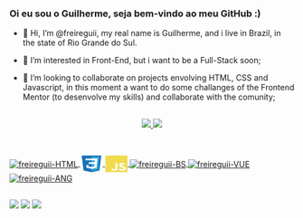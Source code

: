 ### Oi eu sou o Guilherme, seja bem-vindo ao meu GitHub :)

- 👋 Hi, I’m @freireguii, my real name is Guilherme, and i live in Brazil, in the state of Rio Grande do Sul.
- 👀 I’m interested in Front-End, but i want to be a Full-Stack soon;
- 💞️ I’m looking to collaborate on projects envolving HTML, CSS and Javascript, in this moment a want to do some challanges of the Frontend Mentor (to desenvolve my skills) and collaborate with the comunity;

  ##


<div align="center">
  <a href="https://github.com/freireguii">
  <img height="150em" src="https://github-readme-stats.vercel.app/api?username=freireguii&show_icons=true&theme=tokyonight&include_all_commits=true&count_private=true"/>
  <img height="150em" src="https://github-readme-stats.vercel.app/api/top-langs/?username=freireguii&layout=compact&langs_count=7&theme=tokyonight"/>
  </div>

  ##
  
  <div style="display: inline_block"><br>
  <img align="center" alt="freireguii-HTML" height="30" width="40" src="https://cdn.jsdelivr.net/gh/devicons/devicon/icons/html5/html5-original.svg">
  <img align="center" alt="freireguii-CSS" height="30" width="40" src="https://raw.githubusercontent.com/devicons/devicon/master/icons/css3/css3-original.svg">
  <img align="center" alt="freireguii-Js" height="30" width="40" src="https://raw.githubusercontent.com/devicons/devicon/master/icons/javascript/javascript-plain.svg">
  <!-- align="center" alt="freireguii-Ts" height="30" width="40" src="https://raw.githubusercontent.com/devicons/devicon/master/icons/typescript/typescript-plain.svg">
  <img align="center" alt="freireguii-React" height="30" width="40" src="https://raw.githubusercontent.com/devicons/devicon/master/icons/react/react-original.svg">
  <img align="center" alt="freireguii-WP" height="30" width="40" src="https://cdn.jsdelivr.net/gh/devicons/devicon/icons/wordpress/wordpress-plain.svg"> --->
  <img align="center" alt="freireguii-BS" height="30" widht="40" src="https://cdn.jsdelivr.net/gh/devicons/devicon/icons/bootstrap/bootstrap-plain.svg">    
  <img align="center" alt="freireguii-VUE" height="30" widht="40" src="https://cdn.jsdelivr.net/gh/devicons/devicon/icons/vuejs/vuejs-original.svg">    
  <img align="center" alt="freireguii-ANG" height="30" widht="40" src="https://cdn.jsdelivr.net/gh/devicons/devicon/icons/angularjs/angularjs-plain.svg">      
</div>
  
  ##
  
  <div> 
  
  <a href="https://instagram.com/freireguii" target="_blank"><img src="https://img.shields.io/badge/-Instagram-%23E4405F?style=for-the-badge&logo=instagram&logoColor=white" target="_blank"></a>
 	<a href = "mailto:freire35000@gmail.com"><img src="https://img.shields.io/badge/-Gmail-%23333?style=for-the-badge&logo=gmail&logoColor=white" target="_blank"></a>
  <a href="https://www.linkedin.com/in/guilherme-freire-aa386a1b3/" target="_blank"><img src="https://img.shields.io/badge/-LinkedIn-%230077B5?style=for-the-badge&logo=linkedin&logoColor=white" target="_blank"></a>
</div>
<!---
freireguii/freireguii is a ✨ special ✨ repository because its `README.md` (this file) appears on your GitHub profile.
You can click the Preview link to take a look at your changes.
--->
